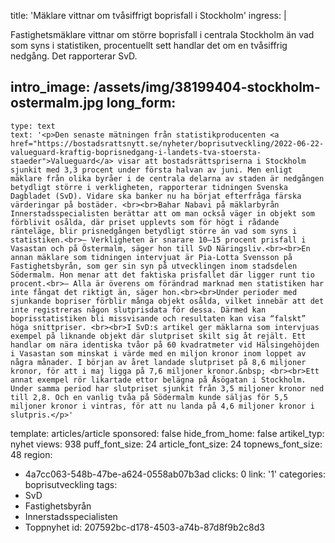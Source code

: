 title: 'Mäklare vittnar om tvåsiffrigt boprisfall i Stockholm'
ingress: |
  <p>Fastighetsmäklare vittnar om större boprisfall i centrala Stockholm än vad som syns i statistiken, procentuellt sett handlar det om en tvåsiffrig nedgång. Det rapporterar SvD.
  </p>
  
intro_image: /assets/img/38199404-stockholm-ostermalm.jpg
long_form:
  -
    type: text
    text: '<p>Den senaste mätningen från statistikproducenten <a href="https://bostadsrattsnytt.se/nyheter/boprisutveckling/2022-06-22-valueguard-kraftig-boprisnedgang-i-landets-tva-stoersta-staeder">Valueguard</a> visar att bostadsrättspriserna i Stockholm sjunkit med 3,3 procent under första halvan av juni. Men enligt mäklare från olika byråer i de centrala delarna av staden är nedgången betydligt större i verkligheten, rapporterar tidningen Svenska Dagbladet (SvD). Vidare ska banker nu ha börjat efterfråga färska värderingar på bostäder. <br><br>Bahar Nabavi på mäklarbyrån Innerstadsspecialisten berättar att om man också väger in objekt som förblivit osålda, där priset upplevts som för högt i rådande ränteläge, blir prisnedgången betydligt större än vad som syns i statistiken.<br>– Verkligheten är snarare 10–15 procent prisfall i Vasastan och på Östermalm, säger hon till SvD Näringsliv.<br><br>En annan mäklare som tidningen intervjuat är Pia-Lotta Svensson på Fastighetsbyrån, som ger sin syn på utvecklingen inom stadsdelen Södermalm. Hon menar att det faktiska prisfallet där ligger runt tio procent.<br>– Alla är överens om förändrad marknad men statistiken har inte fångat det riktigt än, säger hon.<br><br>Under perioder med sjunkande bopriser förblir många objekt osålda, vilket innebär att det inte registreras någon slutprisdata för dessa. Därmed kan boprisstatistiken bli missvisande och resultaten kan visa “falskt” höga snittpriser. <br><br>I SvD:s artikel ger mäklarna som intervjuas exempel på liknande objekt där slutpriset skilt sig åt rejält. Ett handlar om nära identiska tvåor på 60 kvadratmeter vid Hälsingehöjden i Vasastan som minskat i värde med en miljon kronor inom loppet av några månader. I början av året landade slutpriset på 8,6 miljoner kronor, för att i maj ligga på 7,6 miljoner kronor.&nbsp; <br><br>Ett annat exempel rör likartade ettor belägna på Åsögatan i Stockholm. Under samma period har slutpriset sjunkit från 3,5 miljoner kronor ned till 2,8. Och en vanlig tvåa på Södermalm kunde säljas för 5,5 miljoner kronor i vintras, för att nu landa på 4,6 miljoner kronor i slutpris.</p>'
template: articles/article
sponsored: false
hide_from_home: false
artikel_typ: nyhet
views: 938
puff_font_size: 24
article_font_size: 24
topnews_font_size: 48
region:
  - 4a7cc063-548b-47be-a624-0558ab07b3ad
clicks: 0
link: '1'
categories: boprisutveckling
tags:
  - SvD
  - Fastighetsbyrån
  - Innerstadsspecialisten
  - Toppnyhet
id: 207592bc-d178-4503-a74b-87d8f9b2c8d3
